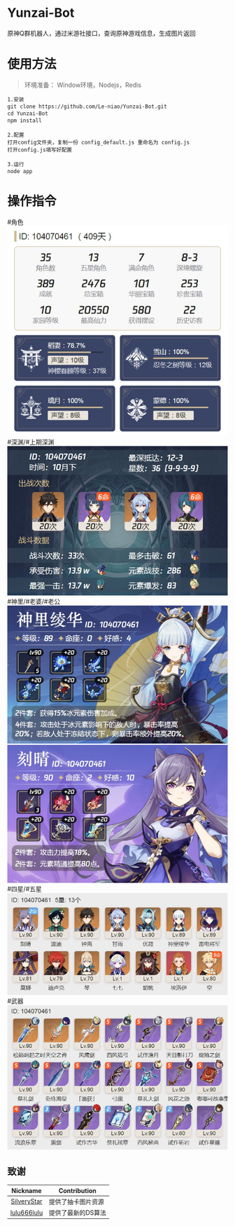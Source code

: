 # Yunzai-Bot
原神Q群机器人，通过米游社接口，查询原神游戏信息，生成图片返回

# 使用方法
>环境准备： Window环境，Nodejs，Redis

```
1.安装
git clone https://github.com/Le-niao/Yunzai-Bot.git
cd Yunzai-Bot
npm install

2.配置
打开config文件夹，复制一份 config_default.js 重命名为 config.js
打开config.js填写好配置

3.运行
node app
```

# 操作指令
\#角色
![角色](resources/readme/角色.jpg)
\#深渊/\#上期深渊
![深渊](resources/readme/深渊.jpg)
\#神里/\#老婆/\#老公
![神里](resources/readme/神里.jpg)
![刻晴](resources/readme/刻晴.jpg)
\#四星/#五星
![四星](resources/readme/五星.jpg)
\#武器
![武器](resources/readme/武器.jpg)

## 致谢
| Nickname                                                     | Contribution                        |
| :----------------------------------------------------------: | ----------------------------------- |
|[SilveryStar](https://github.com/SilveryStar/Adachi-BOT) | 提供了抽卡图片资源 |
|[lulu666lulu](https://github.com/lulu666lulu) | 提供了最新的DS算法 |



